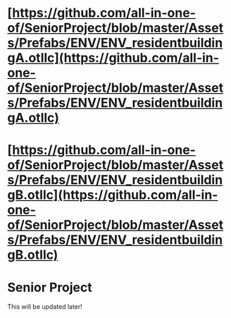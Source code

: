# [https://github.com/all-in-one-of/SeniorProject/blob/master/Assets/Prefabs/ENV/ENV_residentbuildingA.otllc](https://github.com/all-in-one-of/SeniorProject/blob/master/Assets/Prefabs/ENV/ENV_residentbuildingA.otllc)

# [https://github.com/all-in-one-of/SeniorProject/blob/master/Assets/Prefabs/ENV/ENV_residentbuildingB.otllc](https://github.com/all-in-one-of/SeniorProject/blob/master/Assets/Prefabs/ENV/ENV_residentbuildingB.otllc)

# Senior Project
This will be updated later!
